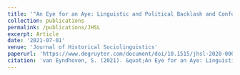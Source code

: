 ```yaml
---
title: '"An Eye for an Aye: Linguistic and Political Backlash and Conformity in Eighteenth-Century Scots."'
collection: publications
permalink: /publications/JHSL
excerpt: Article
date: '2021-07-01'
venue: 'Journal of Historical Sociolinguistics'
paperurl: 'https://www.degruyter.com/document/doi/10.1515/jhsl-2020-0004/html'
citation: 'van Eyndhoven, S. (2021). &quot;An Eye for an Aye: Linguistic and Political Backlash and Conformity in Eighteenth-Century Scots.&quot; <i>Journal of Historical Sociolinguistics</i>. (JHSL), 7(2), 243-282.'
---
```

